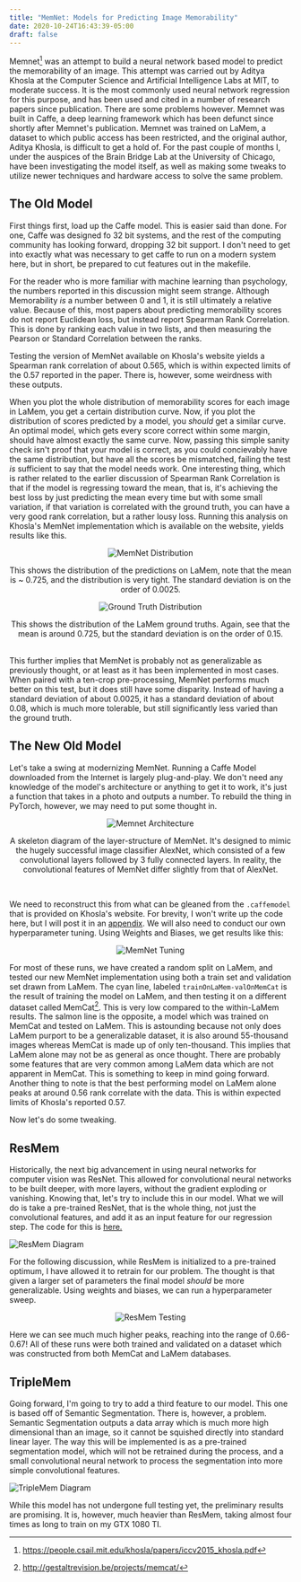```yaml
---
title: "MemNet: Models for Predicting Image Memorability"
date: 2020-10-24T16:43:39-05:00
draft: false
---
```

 
Memnet[^1] was an attempt to build a neural network based model to predict the memorability of an image. This attempt was carried out by Aditya Khosla at the Computer Science and Artificial Intelligence Labs at MIT, to moderate success. It is the most commonly used neural network regression for this purpose, and has been used and cited in a number of research papers since publication. There are some problems however. Memnet was built in Caffe, a deep learning framework which has been defunct since shortly after Memnet's publication. Memnet was trained on LaMem, a dataset to which public access has been restricted, and the original author, Aditya Khosla, is difficult to get a hold of. For the past couple of months I, under the auspices of the Brain Bridge Lab at the University of Chicago, have been investigating the model itself, as well as making some tweaks to utilize newer techniques and hardware access to solve the same problem.

## The Old Model

First things first, load up the Caffe model. This is easier said than done. For one, Caffe was designed fo 32 bit systems, and the rest of the computing community has looking forward, dropping 32 bit support. I don't need to get into exactly what was necessary to get caffe to run on a modern system here, but in short, be prepared to cut features out in the makefile. 

For the reader who is more familiar with machine learning than psychology, the numbers reported in this discussion might seem strange. Although Memorability *is* a number between 0 and 1, it is still ultimately a relative value. Because of this, most papers about predicting memorability scores do not report Euclidean loss, but instead report Spearman Rank Correlation. This is done by ranking each value in two lists, and then measuring the Pearson or Standard Correlation between the ranks.

Testing the version of MemNet available on Khosla's website yields a Spearman rank correlation of about 0.565, which is within expected limits of the 0.57 reported in the paper. There is, however, some weirdness with these outputs.

When you plot the whole distribution of memorability scores for each image in LaMem, you get a certain distribution curve. Now, if you plot the distribution of scores predicted by a model, you *should* get a similar curve. An optimal model, which gets every score correct within some margin, should have almost exactly the same curve. Now, passing this simple sanity check isn't proof that your model is correct, as you could concievably have the same distribution, but have all the scores be mismatched, failing the test *is* sufficient to say that the model needs work. One interesting thing, which is rather related to the earlier discussion of Spearman Rank Correlation is that if the model is regressing toward the mean, that is, it's achieving the best loss by just predicting the mean every time but with some small variation, if that variation is correlated with the ground truth, you can have a very good rank correlation, but a rather lousy loss. Running this analysis on Khosla's MemNet implementation which is available on the website, yields results like this.
<center>

![MemNet Distribution](../../img/memnet/memnetdist.png)

This shows the distribution of the predictions on LaMem, note that the mean is ~ 0.725, and the distribution is very tight. The standard deviation is on the order of 0.0025.

![Ground Truth Distribution](../../img/memnet/gtruthdist.png)

This shows the distribution of the LaMem ground truths. Again, see that the mean is around 0.725, but the standard deviation is on the order of 0.15.

</center>

<br>
This further implies that MemNet is probably not as generalizable as previously thought, or at least as it has been implemented in most cases. When paired with a ten-crop pre-processing, MemNet performs much better on this test, but it does still have some disparity. Instead of having a standard deviation of about 0.0025, it has a standard deviation of about 0.08, which is much more tolerable, but still significantly less varied than the ground truth.

## The New Old Model

Let's take a swing at modernizing MemNet. Running a Caffe Model downloaded from the Internet is largely plug-and-play. We don't need any knowledge of the model's architecture or anything to get it to work, it's just a function that takes in a photo and outputs a number. To rebuild the thing in PyTorch, however, we may need to put some thought in.
<center>

![Memnet Architecture](../../img/memnet/MemNet.png)

A skeleton diagram of the layer-structure of MemNet. It's designed to mimic the hugely successful image classifier AlexNet, which consisted of a few convolutional layers followed by 3 fully connected layers. In reality, the convolutional features of MemNet differ slightly from that of AlexNet. </center>

<br>

We need to reconstruct this from what can be gleaned from the `.caffemodel` that is provided on Khosla's website. For brevity, I won't write up the code here, but I will post it in an [appendix](https://www.coeneedell.com/appendix/memnet_extras/#memnet). We will also need to conduct our own hyperparameter tuning. Using Weights and Biases, we get results like this:

<center>

![MemNet Tuning](../../img/memnet/memnetsweep.png)

</center>

For most of these runs, we have created a random split on LaMem, and tested our new MemNet implementation using both a train set and validation set drawn from LaMem. The cyan line, labeled `trainOnLaMem-valOnMemCat` is the result of training the model on LaMem, and then testing it on a different dataset called MemCat[^3]. This is very low compared to the within-LaMem results. The salmon line is the opposite, a model which was trained on MemCat and tested on LaMem. This is astounding because not only does LaMem purport to be a generalizable dataset, it is also around 55-thousand images whereas MemCat is made up of only ten-thousand. This implies that LaMem alone may not be as general as once thought. There are probably some features that are very common among LaMem data which are not apparent in MemCat. This is something to keep in mind going forward. Another thing to note is that the best performing model on LaMem alone peaks at around 0.56 rank correlate with the data. This is within expected limits of Khosla's reported 0.57.

Now let's do some tweaking.

## ResMem

Historically, the next big advancement in using neural networks for computer vision was ResNet. This allowed for convolutional neural networks to be built deeper, with more layers, without the gradient exploding or vanishing. Knowing that, let's try to include this in our model. What we will do is take a pre-trained ResNet, that is the whole thing, not just the convolutional features, and add it as an input feature for our regression step. The code for this is [here.](https://www.coeneedell.com/appendix/memnet_extras/#resmem)

![ResMem Diagram](../../img/memnet/ResMem.png)

For the following discussion, while ResMem is initialized to a pre-trained optimum, I have allowed it to retrain for our problem. The thought is that given a larger set of parameters the final model *should* be more generalizable. Using weights and biases, we can run a hyperparameter sweep. 

<center>

![ResMem Testing](../../img/memnet/resnetsweep.png)

</center>

Here we can see much much higher peaks, reaching into the range of 0.66-0.67! All of these runs were both trained and validated on a dataset which was constructed from both MemCat and LaMem databases.

## TripleMem

Going forward, I'm going to try to add a third feature to our model. This one is based off of Semantic Segmentation. There is, however, a problem. Semantic Segmentation outputs a data array which is much more high dimensional than an image, so it cannot be squished directly into standard linear layer. The way this will be implemented is as a pre-trained segmentation model, which will not be retrained during the process, and a small convolutional neural network to process the segmentation into more simple convolutional features.

![TripleMem Diagram](../../img/memnet/TripleMem.png)

While this model has not undergone full testing yet, the preliminary results are promising. It is, however, much heavier than ResMem, taking almost four times as long to train on my GTX 1080 TI.

[^1]: https://people.csail.mit.edu/khosla/papers/iccv2015_khosla.pdf
[^2]: http://memorability.csail.mit.edu/explore.html
[^3]: http://gestaltrevision.be/projects/memcat/